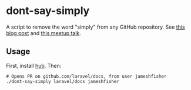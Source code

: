 # dont-say-simply

A script to remove the word "simply" from any GitHub repository.
See [this blog post](https://jameshfisher.com/2017/02/22/dont-use-simply)
and [this meetup talk](https://www.meetup.com/Write-The-Docs-London/events/245808440/).

## Usage

First, install [hub](https://github.com/github/hub).
Then:

```
# Opens PR on github.com/laravel/docs, from user jameshfisher
./dont-say-simply laravel/docs jameshfisher
```
